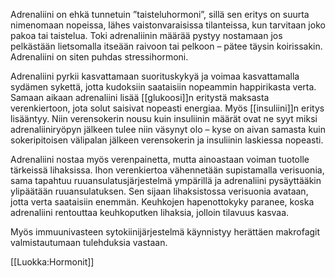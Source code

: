 Adrenaliini on ehkä tunnetuin ”taisteluhormoni”, sillä sen eritys on suurta nimenomaan nopeissa, lähes vaistonvaraisissa tilanteissa, kun tarvitaan joko pakoa tai taistelua. Toki adrenaliinin määrää pystyy nostamaan jos pelkästään lietsomalla itseään raivoon tai pelkoon – pätee täysin koirissakin. Adrenaliini on siten puhdas stressihormoni.

Adrenaliini pyrkii kasvattamaan suorituskykyä ja voimaa kasvattamalla sydämen sykettä, jotta kudoksiin saataisiin nopeammin happirikasta verta. Samaan aikaan adrenaliini lisää [[glukoosi]]n eritystä maksasta verenkiertoon, jota solut saisivat nopeasti energiaa. Myös [[insuliini]]n eritys lisääntyy. Niin verensokerin nousu kuin insuliinin määrät ovat ne syyt miksi adrenaliiniryöpyn jälkeen tulee niin väsynyt olo – kyse on aivan samasta kuin sokeripitoisen välipalan jälkeen verensokerin ja insuliinin laskiessa nopeasti.
 
Adrenaliini nostaa myös verenpainetta, mutta ainoastaan voiman tuotolle tärkeissä lihaksissa. Ihon verenkiertoa vähennetään supistamalla verisuonia, sama tapahtuu ruuansulatusjärjestelmä ympärillä ja adrenaliini pysäyttääkin ylipäätään ruuansulatuksen. Sen sijaan lihaksistossa verisuonia avataan, jotta verta saataisiin enemmän. Keuhkojen hapenottokyky paranee, koska adrenaliini rentouttaa keuhkoputken lihaksia, jolloin tilavuus kasvaa.

Myös immuunivasteen sytokiinijärjestelmä käynnistyy herättäen makrofagit valmistautumaan tulehduksia vastaan.

[[Luokka:Hormonit]]
